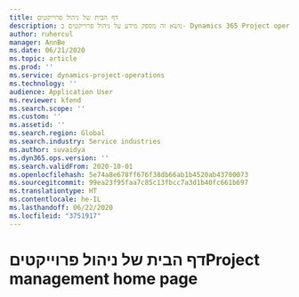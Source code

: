```yaml
---
title: דף הבית של ניהול פרוייקטים
description: נושא זה מספק מידע על ניהול פרוייקטים ב- Dynamics 365 Project operations.
author: ruhercul
manager: AnnBe
ms.date: 06/21/2020
ms.topic: article
ms.prod: ''
ms.service: dynamics-project-operations
ms.technology: ''
audience: Application User
ms.reviewer: kfend
ms.search.scope: ''
ms.custom: ''
ms.assetid: ''
ms.search.region: Global
ms.search.industry: Service industries
ms.author: suvaidya
ms.dyn365.ops.version: ''
ms.search.validFrom: 2020-10-01
ms.openlocfilehash: 5e74a8e678ff676f38db66ab1b4520ab43700073
ms.sourcegitcommit: 99ea23f95faa7c85c13fbcc7a3d1b40fc661b697
ms.translationtype: HT
ms.contentlocale: he-IL
ms.lasthandoff: 06/22/2020
ms.locfileid: "3751917"
---
```

# <a name="project-management-home-page"></a><span data-ttu-id="a85e8-103">דף הבית של ניהול פרוייקטים</span><span class="sxs-lookup"><span data-stu-id="a85e8-103">Project management home page</span></span>
